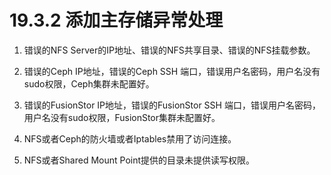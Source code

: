 # 19.3.2 添加主存储异常处理

1. 错误的NFS Server的IP地址、错误的NFS共享目录、错误的NFS挂载参数。

2. 错误的Ceph IP地址，错误的Ceph SSH 端口，错误用户名密码，用户名没有sudo权限，Ceph集群未配置好。

3. 错误的FusionStor IP地址，错误的FusionStor SSH 端口，错误用户名密码，用户名没有sudo权限，FusionStor集群未配置好。

4. NFS或者Ceph的防火墙或者Iptables禁用了访问连接。

5. NFS或者Shared Mount Point提供的目录未提供读写权限。

